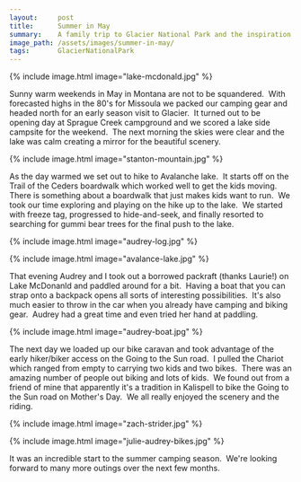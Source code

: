 ```yaml
---
layout:     post
title:      Summer in May
summary:    A family trip to Glacier National Park and the inspiration for the Montventure blog
image_path: /assets/images/summer-in-may/
tags:       GlacierNationalPark
---
```

{% include image.html image="lake-mcdonald.jpg" %}

Sunny warm weekends in May in Montana are not to be squandered.  With forecasted highs in the 80's for Missoula we packed our camping gear and headed north for an early season visit to Glacier.  It turned out to be opening day at Sprague Creek campground and we scored a lake side campsite for the weekend.  The next morning the skies were clear and the lake was calm creating a mirror for the beautiful scenery.

{% include image.html image="stanton-mountain.jpg" %}

As the day warmed we set out to hike to Avalanche lake.  It starts off on the Trail of the Ceders boardwalk which worked well to get the kids moving.  There is something about a boardwalk that just makes kids want to run.  We took our time exploring and playing on the hike up to the lake.  We started with freeze tag, progressed to hide-and-seek, and finally resorted to searching for gummi bear trees for the final push to the lake.

{% include image.html image="audrey-log.jpg" %}

{% include image.html image="avalance-lake.jpg" %}

That evening Audrey and I took out a borrowed packraft (thanks Laurie!) on Lake McDonanld and paddled around for a bit.  Having a boat that you can strap onto a backpack opens all sorts of interesting possibilities.  It's also much easier to throw in the car when you already have camping and biking gear.  Audrey had a great time and even tried her hand at paddling.

{% include image.html image="audrey-boat.jpg" %}

The next day we loaded up our bike caravan and took advantage of the early hiker/biker access on the Going to the Sun road.  I pulled the Chariot which ranged from empty to carrying two kids and two bikes.  There was an amazing number of people out biking and lots of kids.  We found out from a friend of mine that apparently it's a tradition in Kalispell to bike the Going to the Sun road on Mother's Day.  We all really enjoyed the scenery and the riding.

{% include image.html image="zach-strider.jpg" %}

{% include image.html image="julie-audrey-bikes.jpg" %}

It was an incredible start to the summer camping season.  We're looking forward to many more outings over the next few months.
